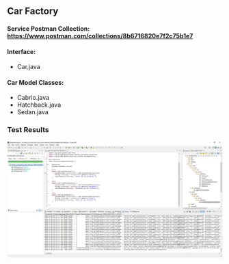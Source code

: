 ## Car Factory

#### Service Postman Collection: https://www.postman.com/collections/8b6716820e7f2c75b1e7


#### Interface:
- Car.java


#### Car Model Classes:
- Cabrio.java
- Hatchback.java
- Sedan.java


### Test Results
![image](https://github.com/yunussezgin/car-factory/blob/master/src/main/resources/CarFactoryTest.JPG?raw=true)
